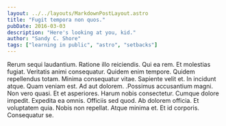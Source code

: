 ```yaml
---
layout: ../../layouts/MarkdownPostLayout.astro
title: "Fugit tempora non quos."
pubDate: 2016-03-03
description: "Here's looking at you, kid."
author: "Sandy C. Shore"
tags: ["learning in public", "astro", "setbacks"]
---
```


Rerum sequi laudantium. Ratione illo reiciendis. Qui ea rem. Et molestias fugiat. Veritatis animi consequatur. Quidem enim tempore. Quidem repellendus totam. Minima consequatur vitae. Sapiente velit et. In incidunt atque. Quam veniam est. Ad aut dolorem. .Possimus accusantium magni. Non vero quasi. Et et asperiores. Harum nobis consectetur. Cumque dolore impedit. Expedita ea omnis. Officiis sed quod. Ab dolorem officia. Et voluptatem quia. Nobis non repellat. Atque minima et. Et id corporis. Consequatur se.

